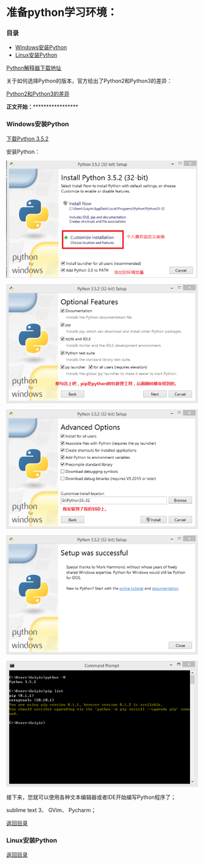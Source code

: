 # 准备python学习环境：

### <span id="目录">目录</span>

* [Windows安装Python](#Windows安装Python)
* [Linux安装Python](#Linux安装Python)


[Python解释器下载地址](https://www.python.org/downloads/)

关于如何选择Python的版本，官方给出了Python2和Python3的差异：

[Python2和Python3的差异](https://wiki.python.org/moin/Python2orPython3)

**************************正文开始：*******************************************
### <span id="Windows安装Python">Windows安装Python</span>
[下载Python 3.5.2](https://www.python.org/ftp/python/3.5.2/python-3.5.2.exe)

安装Python：

![Windows安装Python](images/001windows_install_python.png)

![Windows安装Python](images/002windows_install_python.png)

![Windows安装Python](images/003windows_install_python.png)

![安装成功](images/004windows_install_python_successful.png)

![验证安装](images/005windows_install_python_checkout.png)

接下来，您就可以使用各种文本编辑器或者IDE开始编写Python程序了；

sublime text 3、
GVim、
Pycharm；

[返回目录](#目录)

### <span id="Linux安装Python">Linux安装Python</span>

[返回目录](#目录)

